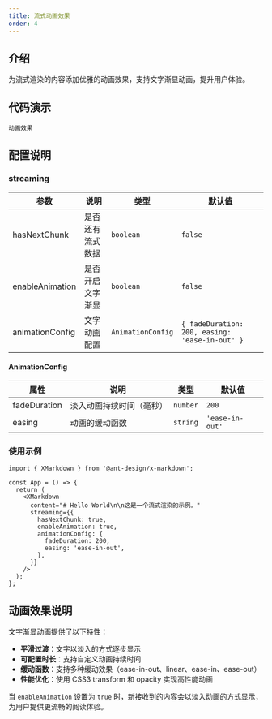 ```yaml
---
title: 流式动画效果
order: 4
---
```


## 介绍

为流式渲染的内容添加优雅的动画效果，支持文字渐显动画，提升用户体验。

## 代码演示

<code src="./demo/streaming/animation.tsx">动画效果</code>

## 配置说明

### streaming

| 参数 | 说明 | 类型 | 默认值 |
| --- | --- | --- | --- |
| hasNextChunk | 是否还有流式数据 | `boolean` | `false` |
| enableAnimation | 是否开启文字渐显 | `boolean` | `false` |
| animationConfig | 文字动画配置 | `AnimationConfig` | `{ fadeDuration: 200, easing: 'ease-in-out' }` |

#### AnimationConfig

| 属性         | 说明                     | 类型     | 默认值          |
| ------------ | ------------------------ | -------- | --------------- |
| fadeDuration | 淡入动画持续时间（毫秒） | `number` | `200`           |
| easing       | 动画的缓动函数           | `string` | `'ease-in-out'` |

### 使用示例

```tsx
import { XMarkdown } from '@ant-design/x-markdown';

const App = () => {
  return (
    <XMarkdown
      content="# Hello World\n\n这是一个流式渲染的示例。"
      streaming={{
        hasNextChunk: true,
        enableAnimation: true,
        animationConfig: {
          fadeDuration: 200,
          easing: 'ease-in-out',
        },
      }}
    />
  );
};
```

## 动画效果说明

文字渐显动画提供了以下特性：

- **平滑过渡**：文字以淡入的方式逐步显示
- **可配置时长**：支持自定义动画持续时间
- **缓动函数**：支持多种缓动效果（ease-in-out、linear、ease-in、ease-out）
- **性能优化**：使用 CSS3 transform 和 opacity 实现高性能动画

当 `enableAnimation` 设置为 `true` 时，新接收到的内容会以淡入动画的方式显示，为用户提供更流畅的阅读体验。
